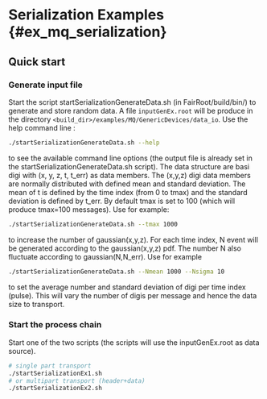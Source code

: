 # Serialization Examples {#ex_mq_serialization}

## Quick start

### Generate input file
Start the script startSerializationGenerateData.sh (in FairRoot/build/bin/) to generate and store random data.
A file `inputGenEx.root` will be produce in the directory `<build_dir>/examples/MQ/GenericDevices/data_io`.
Use the help command line :
```bash
./startSerializationGenerateData.sh --help
```
to see the available command line options (the output file is already set in the startSerializationGenerateData.sh script).
The data structure are basi digi with (x, y, z, t, t_err) as data members. The (x,y,z) digi data members are normally distributed with defined mean and standard deviation. The mean of t is defined by the time index (from 0 to tmax) and the standard deviation is defined by t_err. By default tmax is set to 100 (which will produce tmax=100 messages). Use for example:

```bash
./startSerializationGenerateData.sh --tmax 1000
```

to increase the number of gaussian(x,y,z). For each time index, N event will be generated according to the gaussian(x,y,z) pdf. The number N also fluctuate according to gaussian(N,N_err). Use for example

```bash
./startSerializationGenerateData.sh --Nmean 1000 --Nsigma 10
```

to set the average number and standard deviation of digi per time index (pulse). This will vary the number of digis per message and hence the data size to transport.

### Start the process chain
Start one of the two scripts (the scripts will use the inputGenEx.root as data source).

```bash
# single part transport
./startSerializationEx1.sh
# or multipart transport (header+data)
./startSerializationEx2.sh
```
